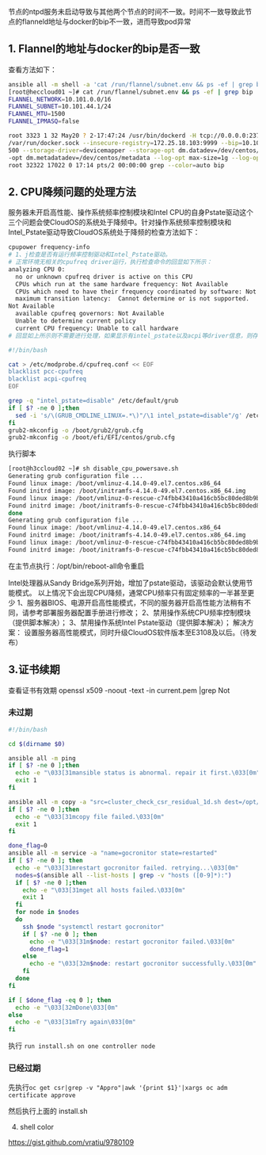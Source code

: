节点的ntpd服务未启动导致与其他两个节点的时间不一致。时间不一致导致此节点的flanneld地址与docker的bip不一致，进而导致pod异常

## 1. Flannel的地址与docker的bip是否一致

查看方法如下： 
```bash
ansible all -m shell -a 'cat /run/flannel/subnet.env && ps -ef | grep bip'
[root@heccloud01 ~]# cat /run/flannel/subnet.env && ps -ef | grep bip
FLANNEL_NETWORK=10.101.0.0/16
FLANNEL_SUBNET=10.101.44.1/24
FLANNEL_MTU=1500
FLANNEL_IPMASQ=false

root 3323 1 32 May20 ? 2-17:47:24 /usr/bin/dockerd -H tcp://0.0.0.0:2375 -H unix://
/var/run/docker.sock --insecure-registry=172.25.18.103:9999 --bip=10.101.44.1/24 --mtu=1
500 --storage-driver=devicemapper --storage-opt dm.datadev=/dev/centos/data --storage
-opt dm.metadatadev=/dev/centos/metadata --log-opt max-size=1g --log-opt max-file=2
root 32322 17022 0 17:14 pts/2 00:00:00 grep --color=auto bip
```

## 2. CPU降频问题的处理方法

服务器未开启高性能、操作系统频率控制模块和Intel CPU的自身Pstate驱动这个三个问题会使CloudOS的系统处于降频中。针对操作系统频率控制模块和Intel_Pstate驱动导致CloudOS系统处于降频的检查方法如下：

```bash
cpupower frequency-info
# 1、j检查是否有运行频率控制驱动和Intel_Pstate驱动。
# 正常环境无相关的cpufreq driver运行，执行检查命令的回显如下所示：
analyzing CPU 0:
  no or unknown cpufreq driver is active on this CPU
  CPUs which run at the same hardware frequency: Not Available
  CPUs which need to have their frequency coordinated by software: Not Available
  maximum transition latency:  Cannot determine or is not supported.
Not Available
  available cpufreq governors: Not Available
  Unable to determine current policy
  current CPU frequency: Unable to call hardware
# 回显如上所示则不需要进行处理，如果显示有intel_pstate以及acpi等driver信息，则存在降频。这种情况下，该节点需要按照解决方案进行处理。
```

```bash title="/root/disable_cpu_powersave.sh"
#!/bin/bash

cat > /etc/modprobe.d/cpufreq.conf << EOF
blacklist pcc-cpufreq
blacklist acpi-cpufreq
EOF

grep -q "intel_pstate=disable" /etc/default/grub
if [ $? -ne 0 ];then
  sed -i 's/\(GRUB_CMDLINE_LINUX=.*\)"/\1 intel_pstate=disable"/g' /etc/default/grub
fi
grub2-mkconfig -o /boot/grub2/grub.cfg
grub2-mkconfig -o /boot/efi/EFI/centos/grub.cfg
```

执行脚本
```bash
[root@h3ccloud02 ~]# sh disable_cpu_powersave.sh 
Generating grub configuration file ...
Found linux image: /boot/vmlinuz-4.14.0-49.el7.centos.x86_64
Found initrd image: /boot/initramfs-4.14.0-49.el7.centos.x86_64.img
Found linux image: /boot/vmlinuz-0-rescue-c74fbb43410a416cb5bc80ded8b9b6fa
Found initrd image: /boot/initramfs-0-rescue-c74fbb43410a416cb5bc80ded8b9b6fa.img
done
Generating grub configuration file ...
Found linux image: /boot/vmlinuz-4.14.0-49.el7.centos.x86_64
Found initrd image: /boot/initramfs-4.14.0-49.el7.centos.x86_64.img
Found linux image: /boot/vmlinuz-0-rescue-c74fbb43410a416cb5bc80ded8b9b6fa
Found initrd image: /boot/initramfs-0-rescue-c74fbb43410a416cb5bc80ded8b9b6fa.img

```
在主节点执行：/opt/bin/reboot-all命令重启


Intel处理器从Sandy Bridge系列开始，增加了pstate驱动，该驱动会默认使用节能模式。
以上情况下会出现CPU降频，通常CPU频率只有固定频率的一半甚至更少
1、服务器BIOS、电源开启高性能模式，不同的服务器开启高性能方法稍有不同，请参考部署服务器配置手册进行修改；
2、禁用操作系统CPU频率控制模块（提供脚本解决）；
3、禁用操作系统Intel Pstate驱动（提供脚本解决）；
解决方案：
设置服务器高性能模式，同时升级CloudOS软件版本至E3108及以后。（待发布）


## 3.证书续期
查看证书有效期
openssl x509 -noout -text -in current.pem |grep Not

### 未过期
```bash title="install.sh"
#!/bin/bash

cd $(dirname $0)

ansible all -m ping
if [ $? -ne 0 ];then
  echo -e "\033[31mansible status is abnormal. repair it first.\033[0m"
  exit 1
fi

ansible all -m copy -a "src=cluster_check_csr_residual_1d.sh dest=/opt/gocronitor/scripts/"
if [ $? -ne 0 ];then
  echo -e "\033[31mcopy file failed.\033[0m"
  exit 1
fi

done_flag=0
ansible all -m service -a "name=gocronitor state=restarted"
if [ $? -ne 0 ]; then
  echo -e "\033[31mrestart gocronitor failed. retrying...\033[0m"
  nodes=$(ansible all --list-hosts | grep -v "hosts ([0-9]*):")
  if [ $? -ne 0 ];then
    echo -e "\033[31mget all hosts failed.\033[0m"
    exit 1
  fi
  for node in $nodes
  do
    ssh $node "systemctl restart gocronitor"
    if [ $? -ne 0 ]; then
      echo -e "\033[31m$node: restart gocronitor failed.\033[0m"
      done_flag=1
    else
      echo -e "\033[32m$node: restart gocronitor successfully.\033[0m"
    fi
  done
fi

if [ $done_flag -eq 0 ]; then
  echo -e "\033[32mDone\033[0m"
else
  echo -e "\033[31mTry again\033[0m"
fi
```


执行 `run install.sh on one controller node`
### 已经过期

先执行`oc get csr|grep -v "Appro"|awk '{print $1}'|xargs oc adm certificate approve`

然后执行上面的 install.sh


4. shell color

https://gist.github.com/vratiu/9780109